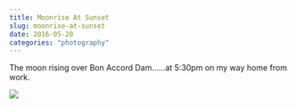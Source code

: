 ```yaml
---
title: Moonrise At Sunset
slug: moonrise-at-sunset
date: 2016-05-20
categories: "photography"
---
```


<p>The moon rising over Bon Accord Dam……at 5:30pm on my way home from work.</p>
<p><img src="http://res.cloudinary.com/dy6grlu8z/image/upload/v1558841891/khpolxfqweubfku8ljn5.jpg"/></p>
<p> </p>
<p> </p>
<p> </p>







